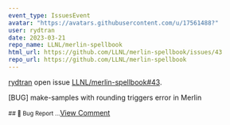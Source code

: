 ```yaml
---
event_type: IssuesEvent
avatar: "https://avatars.githubusercontent.com/u/17561488?"
user: rydtran
date: 2023-03-21
repo_name: LLNL/merlin-spellbook
html_url: https://github.com/LLNL/merlin-spellbook/issues/43
repo_url: https://github.com/LLNL/merlin-spellbook
---
```


<a href='https://github.com/rydtran' target='_blank'>rydtran</a> open issue <a href='https://github.com/LLNL/merlin-spellbook/issues/43' target='_blank'>LLNL/merlin-spellbook#43</a>.

<p>[BUG] make-samples with rounding triggers error in Merlin</p><small>## 🐛 Bug Report...</small><a href='https://github.com/LLNL/merlin-spellbook/issues/43' target='_blank'>View Comment</a>